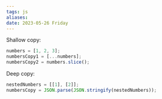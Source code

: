 ```yaml
---
tags: js
aliases: 
date: 2023-05-26 Friday
---
```


Shallow copy:

```js
numbers = [1, 2, 3];
numbersCopy1 = [...numbers];
numbersCopy2 = numbers.slice();
```

Deep copy:

```js
nestedNumbers = [[1], [2]];
numbersCopy = JSON.parse(JSON.stringify(nestedNumbers));
```